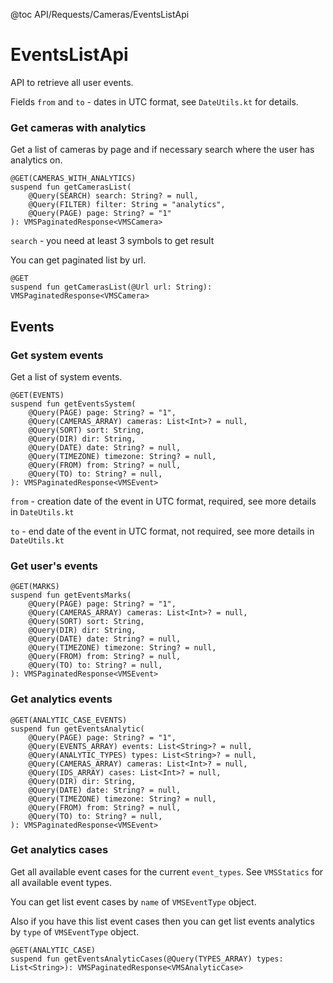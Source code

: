 @toc API/Requests/Cameras/EventsListApi

# EventsListApi #

API to retrieve all user events.

Fields `from` and `to` - dates in UTC format, see `DateUtils.kt` for details.


### Get cameras with analytics

Get a list of cameras by page and if necessary search where the user has analytics on.

```
@GET(CAMERAS_WITH_ANALYTICS)
suspend fun getCamerasList(
    @Query(SEARCH) search: String? = null,
    @Query(FILTER) filter: String = "analytics",
    @Query(PAGE) page: String? = "1"
): VMSPaginatedResponse<VMSCamera>
```

`search` - you need at least 3 symbols to get result

You can get paginated list by url.

```
@GET
suspend fun getCamerasList(@Url url: String): VMSPaginatedResponse<VMSCamera>
```


## Events

### Get system events

Get a list of system events.

```
@GET(EVENTS)
suspend fun getEventsSystem(
    @Query(PAGE) page: String? = "1",
    @Query(CAMERAS_ARRAY) cameras: List<Int>? = null,
    @Query(SORT) sort: String,
    @Query(DIR) dir: String,
    @Query(DATE) date: String? = null,
    @Query(TIMEZONE) timezone: String? = null,
    @Query(FROM) from: String? = null,
    @Query(TO) to: String? = null,
): VMSPaginatedResponse<VMSEvent>
```

`from` - creation date of the event in UTC format, required, see more details in `DateUtils.kt`

`to` - end date of the event in UTC format, not required, see more details in `DateUtils.kt`


### Get user's events

```
@GET(MARKS)
suspend fun getEventsMarks(
    @Query(PAGE) page: String? = "1",
    @Query(CAMERAS_ARRAY) cameras: List<Int>? = null,
    @Query(SORT) sort: String,
    @Query(DIR) dir: String,
    @Query(DATE) date: String? = null,
    @Query(TIMEZONE) timezone: String? = null,
    @Query(FROM) from: String? = null,
    @Query(TO) to: String? = null,
): VMSPaginatedResponse<VMSEvent>
```


### Get analytics events

```
@GET(ANALYTIC_CASE_EVENTS)
suspend fun getEventsAnalytic(
    @Query(PAGE) page: String? = "1",
    @Query(EVENTS_ARRAY) events: List<String>? = null,
    @Query(ANALYTIC_TYPES) types: List<String>? = null,
    @Query(CAMERAS_ARRAY) cameras: List<Int>? = null,
    @Query(IDS_ARRAY) cases: List<Int>? = null,
    @Query(DIR) dir: String,
    @Query(DATE) date: String? = null,
    @Query(TIMEZONE) timezone: String? = null,
    @Query(FROM) from: String? = null,
    @Query(TO) to: String? = null,
): VMSPaginatedResponse<VMSEvent>
```


### Get analytics cases

Get all available event cases for the current `event_types`. See `VMSStatics` for all available event types.

You can get list event cases by `name` of `VMSEventType` object. 

Also if you have this list event cases then you can get list events analytics by `type` of `VMSEventType` object.

```
@GET(ANALYTIC_CASE)
suspend fun getEventsAnalyticCases(@Query(TYPES_ARRAY) types: List<String>): VMSPaginatedResponse<VMSAnalyticCase>
```
